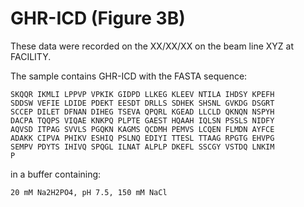 # GHR-ICD (Figure 3B)

These data were recorded on the XX/XX/XX on the beam line XYZ at FACILITY.

The sample contains GHR-ICD with the FASTA sequence:

	SKQQR IKMLI LPPVP VPKIK GIDPD LLKEG KLEEV NTILA IHDSY KPEFH 
	SDDSW VEFIE LDIDE PDEKT EESDT DRLLS SDHEK SHSNL GVKDG DSGRT 
	SCCEP DILET DFNAN DIHEG TSEVA QPQRL KGEAD LLCLD QKNQN NSPYH
	DACPA TQQPS VIQAE KNKPQ PLPTE GAEST HQAAH IQLSN PSSLS NIDFY 
	AQVSD ITPAG SVVLS PGQKN KAGMS QCDMH PEMVS LCQEN FLMDN AYFCE 
	ADAKK CIPVA PHIKV ESHIQ PSLNQ EDIYI TTESL TTAAG RPGTG EHVPG 
	SEMPV PDYTS IHIVQ SPQGL ILNAT ALPLP DKEFL SSCGY VSTDQ LNKIM
	P

in a buffer containing:

	20 mM Na2H2PO4, pH 7.5, 150 mM NaCl
